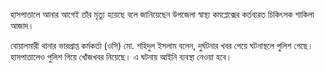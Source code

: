 হাসপাতালে আনার আগেই তাঁর মৃত্যু হয়েছে বলে জানিয়েছেন উপজেলা স্বাস্থ্য কমপ্লেক্সের কর্তব্যরত চিকিৎসক শাকিলা আজাদ।

বোয়ালমারী থানার ভারপ্রাপ্ত কর্মকর্তা (ওসি) মো. শহিদুল ইসলাম বলেন, দুর্ঘটনার খবর পেয়ে ঘটনাস্থলে পুলিশ গেছে। হাসপাতালেও পুলিশ গিয়ে খোঁজখবর নিয়েছে। এ ঘটনায় আইনি ব্যবস্থা নেওয়া হবে।

